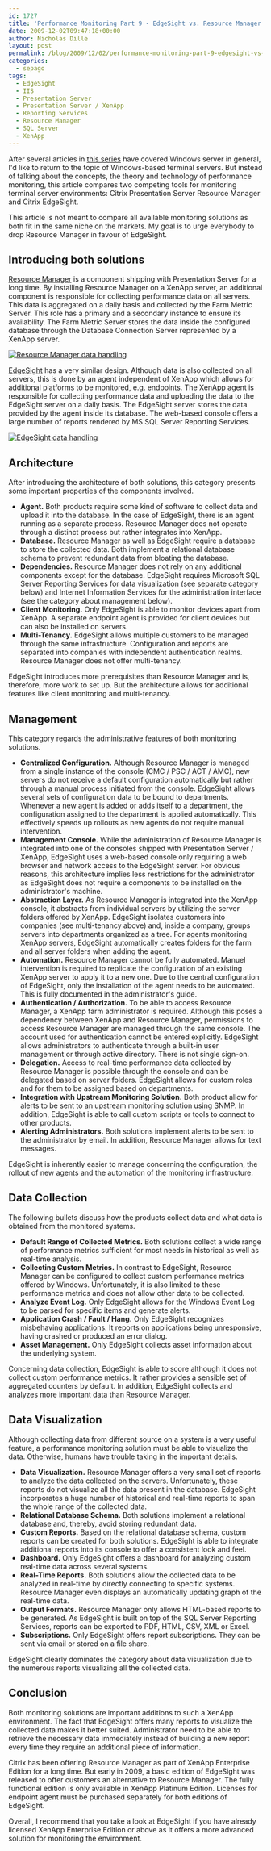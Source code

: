 ```yaml
---
id: 1727
title: 'Performance Monitoring Part 9 - EdgeSight vs. Resource Manager for XenApp'
date: 2009-12-02T09:47:18+00:00
author: Nicholas Dille
layout: post
permalink: /blog/2009/12/02/performance-monitoring-part-9-edgesight-vs-resource-manager-for-xenapp/
categories:
  - sepago
tags:
  - EdgeSight
  - IIS
  - Presentation Server
  - Presentation Server / XenApp
  - Reporting Services
  - Resource Manager
  - SQL Server
  - XenApp
---
```

After several articles in [this series](/blog/tags#performance/) have covered Windows server in general, I'd like to return to the topic of Windows-based terminal servers. But instead of talking about the concepts, the theory and technology of performance monitoring, this article compares two competing tools for monitoring terminal server environments: Citrix Presentation Server Resource Manager and Citrix EdgeSight.

<!--more-->

This article is not meant to compare all available monitoring solutions as both fit in the same niche on the markets. My goal is to urge everybody to drop Resource Manager in favour of EdgeSight.

## Introducing both solutions

[Resource Manager](/blog/tags#resource-manager/) is a component shipping with Presentation Server for a long time. By installing Resource Manager on a XenApp server, an additional component is responsible for collecting performance data on all servers. This data is aggregated on a daily basis and collected by the Farm Metric Server. This role has a primary and a secondary instance to ensure its availability. The Farm Metric Server stores the data inside the configured database through the Database Connection Server represented by a XenApp server.

[![Resource Manager data handling](/media/2009/12/RM.png)](/media/2009/12/RM.png)

[EdgeSight](/blog/tags#edgesight/) has a very similar design. Although data is also collected on all servers, this is done by an agent independent of XenApp which allows for additional platforms to be monitored, e.g. endpoints. The XenApp agent is responsible for collecting performance data and uploading the data to the EdgeSight server on a daily basis. The EdgeSight server stores the data provided by the agent inside its database. The web-based console offers a large number of reports rendered by MS SQL Server Reporting Services.

[![EdgeSight data handling](/media/2009/12/ES.png)](/media/2009/12/ES.png)

## Architecture

After introducing the architecture of both solutions, this category presents some important properties of the components involved.

  * **Agent.** Both products require some kind of software to collect data and upload it into the database. In the case of EdgeSight, there is an agent running as a separate process. Resource Manager does not operate through a distinct process but rather integrates into XenApp.
  * **Database.** Resource Manager as well as EdgeSight require a database to store the collected data. Both implement a relational database schema to prevent redundant data from bloating the database.
  * **Dependencies.** Resource Manager does not rely on any additional components except for the database. EdgeSight requires Microsoft SQL Server Reporting Services for data visualization (see separate category below) and Internet Information Services for the administration interface (see the category about management below).
  * **Client Monitoring.** Only EdgeSight is able to monitor devices apart from XenApp. A separate endpoint agent is provided for client devices but can also be installed on servers.
  * **Multi-Tenancy.** EdgeSight allows multiple customers to be managed through the same infrastructure. Configuration and reports are separated into companies with independent authentication realms. Resource Manager does not offer multi-tenancy.

EdgeSight introduces more prerequisites than Resource Manager and is, therefore, more work to set up. But the architecture allows for additional features like client monitoring and multi-tenancy.

## Management

This category regards the administrative features of both monitoring solutions.

  * **Centralized Configuration.** Although Resource Manager is managed from a single instance of the console (CMC / PSC / ACT / AMC), new servers do not receive a default configuration automatically but rather through a manual process initiated from the console. EdgeSight allows several sets of configuration data to be bound to departments. Whenever a new agent is added or adds itself to a department, the configuration assigned to the department is applied automatically. This effectively speeds up rollouts as new agents do not require manual intervention.
  * **Management Console.** While the administration of Resource Manager is integrated into one of the consoles shipped with Presentation Server / XenApp, EdgeSight uses a web-based console only requiring a web browser and network access to the EdgeSight server. For obvious reasons, this architecture implies less restrictions for the administrator as EdgeSight does not require a components to be installed on the administrator's machine.
  * **Abstraction Layer.** As Resource Manager is integrated into the XenApp console, it abstracts from individual servers by utilizing the server folders offered by XenApp. EdgeSight isolates customers into companies (see multi-tenancy above) and, inside a company, groups servers into departments organized as a tree. For agents monitoring XenApp servers, EdgeSight automatically creates folders for the farm and all server folders when adding the agent.
  * **Automation.** Resource Manager cannot be fully automated. Manuel intervention is required to replicate the configuration of an existing XenApp server to apply it to a new one. Due to the central configuration of EdgeSight, only the installation of the agent needs to be automated. This is fully documented in the administrator's guide.
  * **Authentication / Authorization.** To be able to access Resource Manager, a XenApp farm administrator is required. Although this poses a dependency between XenApp and Resource Manager, permissions to access Resource Manager are managed through the same console. The account used for authentication cannot be entered explicitly. EdgeSight allows administrators to authenticate through a built-in user management or through active directory. There is not single sign-on.
  * **Delegation.** Access to real-time performance data collected by Resource Manager is possible through the console and can be delegated based on server folders. EdgeSight allows for custom roles and for them to be assigned based on departments.
  * **Integration with Upstream Monitoring Solution.** Both product allow for alerts to be sent to an upstream monitoring solution using SNMP. In addition, EdgeSight is able to call custom scripts or tools to connect to other products.
  * **Alerting Administrators.** Both solutions implement alerts to be sent to the administrator by email. In addition, Resource Manager allows for text messages.

EdgeSight is inherently easier to manage concerning the configuration, the rollout of new agents and the automation of the monitoring infrastructure.

## Data Collection

The following bullets discuss how the products collect data and what data is obtained from the monitored systems.

  * **Default Range of Collected Metrics.** Both solutions collect a wide range of performance metrics sufficient for most needs in historical as well as real-time analysis.
  * **Collecting Custom Metrics.** In contrast to EdgeSight, Resource Manager can be configured to collect custom performance metrics offered by Windows. Unfortunately, it is also limited to these performance metrics and does not allow other data to be collected.
  * **Analyze Event Log.** Only EdgeSight allows for the Windows Event Log to be parsed for specific items and generate alerts.
  * **Application Crash / Fault / Hang.** Only EdgeSight recognizes misbehaving applications. It reports on applications being unresponsive, having crashed or produced an error dialog.
  * **Asset Management.** Only EdgeSight collects asset information about the underlying system.

Concerning data collection, EdgeSight is able to score although it does not collect custom performance metrics. It rather provides a sensible set of aggregated counters by default. In addition, EdgeSight collects and analyzes more important data than Resource Manager.

## Data Visualization

Although collecting data from different source on a system is a very useful feature, a performance monitoring solution must be able to visualize the data. Otherwise, humans have trouble taking in the important details.

  * **Data Visualization.** Resource Manager offers a very small set of reports to analyze the data collected on the servers. Unfortunately, these reports do not visualize all the data present in the database. EdgeSight incorporates a huge number of historical and real-time reports to span the whole range of the collected data.
  * **Relational Database Schema.** Both solutions implement a relational database and, thereby, avoid storing redundant data.
  * **Custom Reports.** Based on the relational database schema, custom reports can be created for both solutions. EdgeSight is able to integrate additional reports into its console to offer a consistent look and feel.
  * **Dashboard.** Only EdgeSight offers a dashboard for analyzing custom real-time data across several systems.
  * **Real-Time Reports.** Both solutions allow the collected data to be analyzed in real-time by directly connecting to specific systems. Resource Manager even displays an automatically updating graph of the real-time data.
  * **Output Formats.** Resource Manager only allows HTML-based reports to be generated. As EdgeSight is built on top of the SQL Server Reporting Services, reports can be exported to PDF, HTML, CSV, XML or Excel.
  * **Subscriptions.** Only EdgeSight offers report subscriptions. They can be sent via email or stored on a file share.

EdgeSight clearly dominates the category about data visualization due to the numerous reports visualizing all the collected data.

## Conclusion

Both monitoring solutions are important additions to such a XenApp environment. The fact that EdgeSight offers many reports to visualize the collected data makes it better suited. Administrator need to be able to retrieve the necessary data immediately instead of building a new report every time they require an additional piece of information.

Citrix has been offering Resource Manager as part of XenApp Enterprise Edition for a long time. But early in 2009, a basic edition of EdgeSight was released to offer customers an alternative to Resource Manager. The fully functional edition is only available in XenApp Platinum Edition. Licenses for endpoint agent must be purchased separately for both editions of EdgeSight.

Overall, I recommend that you take a look at EdgeSight if you have already licensed XenApp Enterprise Edition or above as it offers a more advanced solution for monitoring the environment.
